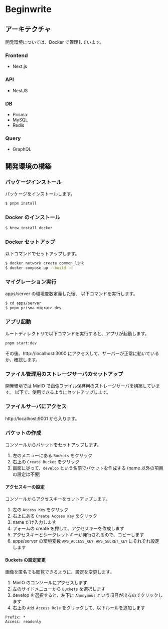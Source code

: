 # Beginwrite

## アーキテクチャ
開発環境については、Docker で管理しています。

### Frontend
- Next.js

### API
- NestJS

### DB
- Prisma
- MySQL
- Redis

### Query
- GraphQL

## 開発環境の構築

### パッケージインストール
パッケージをインストールします。

```bash
$ pnpm install
```

### Docker のインストール

```bash
$ brew install docker
```

### Docker セットアップ
以下コマンドでセットアップします。

```bash
$ docker network create common_link
$ docker compose up --build -d
```


### マイグレーション実行
apps/server の環境変数定義した後、
以下コマンドを実行します。

```bash
$ cd apps/server
$ pnpm prisma migrate dev
```

### アプリ起動
ルートディレクトリで以下コマンドを実行すると、アプリが起動します。

```bash
pnpm start:dev
```

その後、http://localhost:3000 にアクセスして、サーバーが正常に動いているか、確認します。

### ファイル管理用のストレージサーバのセットアップ
開発環境では MinIO で画像ファイル保存用のストレージサーバを構築しています。
以下で、使用できるようにセットアップします。

### ファイルサーバにアクセス
http://localhost:9001 から入ります。

### バケットの作成
コンソールからバケットをセットアップします。

1. 左のメニューにある `Buckets` をクリック
2. 右上の `Create Bucket` をクリック
3. 画面に従って、`develop` という名前でバケットを作成する (name 以外の項目の設定は不要)

#### アクセスキーの設定
コンソールからアクセスキーをセットアップします。

1. 左の `Access Key` をクリック
2. 右上にある `Create Access Key` をクリック
3. name だけ入力します
4. フォームの create を押して、アクセスキーを作成します
5. アクセスキーとシークレットキーが発行されるので、コピーします
6. apps/server の環境変数 `AWS_ACCESS_KEY`, `AWS_SECRET_KEY` にそれぞれ設定します

#### Buckets の設定変更
画像を匿名でも閲覧できるように、設定を変更します。

1. MinIO のコンソールにアクセスします
2. 左のサイドメニューから `Buckets` を選択します
3. develop を選択すると、左下に `Anonymous` という項目が出るのでクリックします
4. 右上の `Add Access Role` をクリックして、以下ルールを追加します

```
Prefix: *
Access: readonly
```
